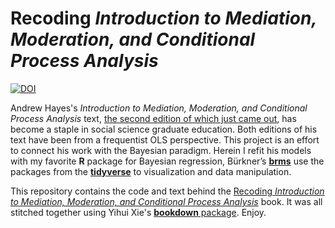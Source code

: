 # Recoding *Introduction to Mediation, Moderation, and Conditional Process Analysis*

[![DOI](https://zenodo.org/badge/DOI/10.5281/zenodo.3589999.svg)](https://doi.org/10.5281/zenodo.3589999)

Andrew Hayes's *Introduction to Mediation, Moderation, and Conditional Process Analysis*  text, [the second edition of which just came out](http://afhayes.com/introduction-to-mediation-moderation-and-conditional-process-analysis.html), has become a staple in social science graduate education. Both editions of his text have been from a frequentist OLS perspective. This project is an effort to connect his work with the Bayesian paradigm. Herein I refit his models with my favorite **R** package for Bayesian regression, Bürkner’s [**brms**](https://github.com/paul-buerkner/brms) use the packages from the [**tidyverse**](https://www.tidyverse.org) to visualization and data manipulation. 

This repository contains the code and text behind the [Recoding *Introduction to Mediation, Moderation, and Conditional Process Analysis*](https://bookdown.org/content/b472c7b3-ede5-40f0-9677-75c3704c7e5c/) book. It was all stitched together using Yihui Xie's [**bookdown** package](https://github.com/rstudio/bookdown). Enjoy.
